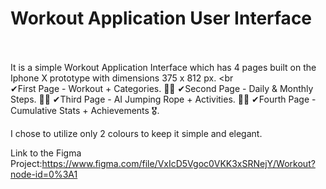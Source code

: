 # Workout Application User Interface<br><br>
It is a simple Workout Application Interface which has 4 pages built on the Iphone X prototype with dimensions 375 x 812 px.
<br<br>
✔First Page - Workout + Categories. 🏋️‍♂️
✔Second Page - Daily & Monthly Steps. 🚶‍♂️
✔Third Page - AI Jumping Rope + Activities. 🤸‍♀️
✔Fourth Page - Cumulative Stats + Achievements 🎖.

I chose to utilize only 2 colours to keep it simple and elegant.




Link to the Figma Project:https://www.figma.com/file/VxIcD5Vgoc0VKK3xSRNejY/Workout?node-id=0%3A1
